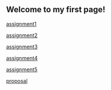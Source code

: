 ## Welcome to my first page!

[assignment1](https://github.com/chuqing-1996/chuqing-1996.github.io/tree/main/assignments/assignment1) 

[assignment2](https://airtable.com/shrInW7ZSXKx5SeSd/embed)

[assignment3]()

[assignment4]()

[assignment5]()

[proposal](https://github.com/chuqing-1996/chuqing-1996.github.io/tree/main/assignments/proposal)
